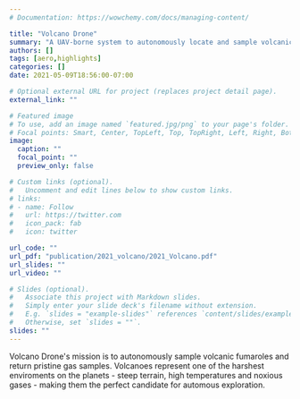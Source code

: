 ```yaml
---
# Documentation: https://wowchemy.com/docs/managing-content/

title: "Volcano Drone"
summary: "A UAV-borne system to autonomously locate and sample volcanic fumaroles"
authors: []
tags: [aero,highlights]
categories: []
date: 2021-05-09T18:56:00-07:00

# Optional external URL for project (replaces project detail page).
external_link: ""

# Featured image
# To use, add an image named `featured.jpg/png` to your page's folder.
# Focal points: Smart, Center, TopLeft, Top, TopRight, Left, Right, BottomLeft, Bottom, BottomRight.
image:
  caption: ""
  focal_point: ""
  preview_only: false

# Custom links (optional).
#   Uncomment and edit lines below to show custom links.
# links:
# - name: Follow
#   url: https://twitter.com
#   icon_pack: fab
#   icon: twitter

url_code: ""
url_pdf: "publication/2021_volcano/2021_Volcano.pdf"
url_slides: ""
url_video: ""

# Slides (optional).
#   Associate this project with Markdown slides.
#   Simply enter your slide deck's filename without extension.
#   E.g. `slides = "example-slides"` references `content/slides/example-slides.md`.
#   Otherwise, set `slides = ""`.
slides: ""
---
```


Volcano Drone's mission is to autonomously sample volcanic fumaroles and return pristine gas samples.  Volcanoes represent one of the harshest enviroments on the planets - steep terrain, high temperatures and noxious gases - making them the perfect candidate for automous exploration.